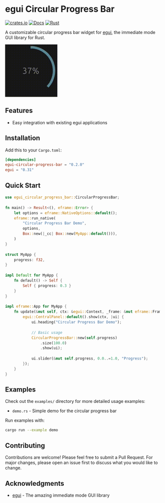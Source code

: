# egui Circular Progress Bar

[![crates.io](https://img.shields.io/crates/v/egui-circular-progress-bar.svg)](https://crates.io/crates/egui-circular-progress-bar)
[![Docs](https://docs.rs/egui-circular-progress-bar/badge.svg)](https://docs.rs/egui-circular-progress-bar)
[![Rust](https://github.com/hacknus/egui-circular-progress-bar/actions/workflows/rust.yml/badge.svg)](https://github.com/hacknus/egui-circular-progress-bar/actions/workflows/rust.yml)

A customizable circular progress bar widget for [egui](https://github.com/emilk/egui), the immediate mode GUI library for Rust.

![Circular Progress Bar Demo](demo.gif)

## Features

- Easy integration with existing egui applications

## Installation

Add this to your `Cargo.toml`:

```toml
[dependencies]
egui-circular-progress-bar = "0.2.0"
egui = "0.31"
```

## Quick Start

```rust
use egui_circular_progress_bar::CircularProgressBar;

fn main() -> Result<(), eframe::Error> {
    let options = eframe::NativeOptions::default();
    eframe::run_native(
        "Circular Progress Bar Demo",
        options,
        Box::new(|_cc| Box::new(MyApp::default())),
    )
}

struct MyApp {
    progress: f32,
}

impl Default for MyApp {
    fn default() -> Self {
        Self { progress: 0.3 }
    }
}

impl eframe::App for MyApp {
    fn update(&mut self, ctx: &egui::Context, _frame: &mut eframe::Frame) {
        egui::CentralPanel::default().show(ctx, |ui| {
            ui.heading("Circular Progress Bar Demo");
            
            // Basic usage
            CircularProgressBar::new(self.progress)
                .size(100.0)
                .show(ui);
            
            ui.slider(&mut self.progress, 0.0..=1.0, "Progress");
        });
    }
}
```

## Examples

Check out the `examples/` directory for more detailed usage examples:

- `demo.rs` - Simple demo for the circular progress bar

Run examples with:
```bash
cargo run --example demo
```

## Contributing

Contributions are welcome! Please feel free to submit a Pull Request. For major changes, please open an issue first to discuss what you would like to change.


## Acknowledgments

- [egui](https://github.com/emilk/egui) - The amazing immediate mode GUI library


